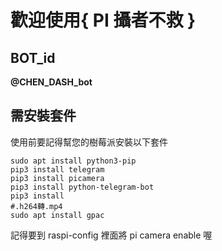 # 歡迎使用{ PI 攝者不救 }
## BOT_id
**@CHEN_DASH_bot**
## 需安裝套件
使用前要記得幫您的樹莓派安裝以下套件
```shell
sudo apt install python3-pip
pip3 install telegram
pip3 install picamera
pip3 install python-telegram-bot
pip3 install 
#.h264轉.mp4
sudo apt install gpac
```
記得要到 raspi-config 裡面將 pi camera enable 喔
